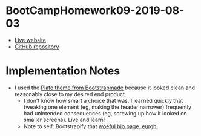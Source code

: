 # BootCampHomework09-2019-08-03
* [Live website](https://ekenigsberg.github.io/BootCampHomework09-2019-08-03/)
* [GitHub repository](https://github.com/ekenigsberg/BootCampHomework09-2019-08-03)

# Implementation Notes
* I used the [Plato theme from Bootstrapmade](https://bootstrapmade.com/plato-responsive-bootstrap-website-template/) because it looked clean and reasonably close to my desired end product.
  * I don't know how smart a choice that was. I learned quickly that tweaking one element (eg, making the header narrower) frequently had unintended consequences (eg, screwing up how it looked on smaller screens). Live and learn!
  * Note to self: Bootstrapify that [woeful bio page. eurgh](https://ekenigsberg.github.io).
